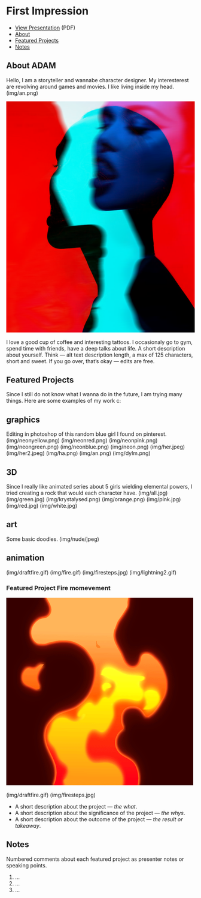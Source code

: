 # First Impression


<!-- This is a comment, only visible to the author: Add a link to your presentation. -->
<!-- Presentations do not need to be a PDF, you may link elsewhere, such as Figma, YouTube, etc. -->
<!-- Consider adding navigation to each section (About, Featured Projects, Notes, etc.) -->

- [View Presentation](img/neonblue.png) (PDF) <!-- Add helpful hint as to what kind of file or destination is here. -->
- [About](#about)
- [Featured Projects](#featured-projects)
- [Notes](#notes)

## About ADAM
Hello, I am a storyteller and wannabe character designer.
My interesterest are revolving around games and movies. I like living inside my head.
(img/an.png)


<!-- Consider including a headshot. We’re not designing, so keep the image width/height around 320px x 320px (square). Replace "surname" with your surname in the file name. -->

![Write an alternative text description.](img/neonred.png)

I love a good cup of coffee and interesting tattoos. I occasionaly go to gym, spend time with friends, have a deep talks about life. 
A short description about yourself. Think — alt text description length, a max of 125 characters, short and sweet. If you go over, that’s okay — edits are free.

## Featured Projects
Since I still do not know what I wanna do in the future, I am trying many things. Here are some examples of my work c:

## graphics
Editing in photoshop of this random blue girl I found on pinterest.
(img/neonyellow.png)
(img/neonred.png)
(img/neonpink.png)
(img/neongreen.png)
(img/neonblue.png)
(img/neon.png)
(img/her.jpeg)
(img/her2.jpeg)
(img/ha.png)
(img/an.png)
(img/dylm.png)

## 3D
Since I really like animated series about 5 girls wielding elemental powers, I tried creating a rock that would each character have.
(img/all.jpg)
(img/green.jpg)
(img/krystalysed.png)
(img/orange.png)
(img/pink.jpg)
(img/red.jpg)
(img/white.jpg)
## art
Some basic doodles.
(img/nude/jpeg)

## animation
(img/draftfire.gif)
(img/fire.gif)
(img/firesteps.jpg)
(img/lightning2.gif)


### Featured Project Fire momevement 

<!-- Use a static poster image or animated GIF, but no video files. Again, keep the image width/height manageable, around 1280x x 720px (16:9 aspect ratio), or a max-width of 1280px. -->

![Write an alternative text description.](img/fire.gif)


(img/draftfire.gif)
(img/firesteps.jpg)


- A short description about the project — *the what*.
- A short description about the significance of the project — *the whys*.
- A short description about the outcome of the project — *the result or takeaway*.

<!-- Use the same stucture above for the rest of your featured projects. -->

## Notes

Numbered comments about each featured project as presenter notes or speaking points.

1. …
2. …
3. …
<!-- And so on. -->
